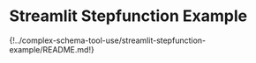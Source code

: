 # Streamlit Stepfunction Example

{!../complex-schema-tool-use/streamlit-stepfunction-example/README.md!}
